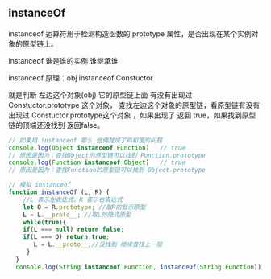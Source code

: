 ## instanceOf

instanceof 运算符用于检测构造函数的 prototype 属性，是否出现在某个实例对象的原型链上。

instanceof 谁是谁的实例 谁继承谁

instanceof 原理：obj instanceof Constuctor

  就是判断 左边这个对象(obj) 它的原型链上面 有没有出现过 Constuctor.prototype 这个对象， 查找左边这个对象的原型链，看原型链有没有出现过 Constuctor.prototype这个对象 ，如果出现了 返回 true，如果找到原型链的顶端还没找到 返回false。

```javascript
// 如果用 instanceof 那么 他俩就成了鸡和蛋的问题
console.log(Object instanceof Function)   // true
// 原因是因为：查找Object的原型链可以找到 Function.prototype
console.log(Function instanceof Object)   // true
// 原因是因为：查找Function的原型链可以找到 Object.prototype
```



```javascript
// 模拟 instanceof
function instanceOf (L, R) {
    //L 表示左表达式，R 表示右表达式
    let O = R.prototype; //取R的显示原型
    L = L.__proto__; //取L的隐式原型
    while(true){
    if(L === null) return false;
    if(L === O) return true;
       L = L.__proto__;//没找到 继续查找上一层
     }
  }
  console.log(String instanceof Function, instanceOf(String,Function));
```

